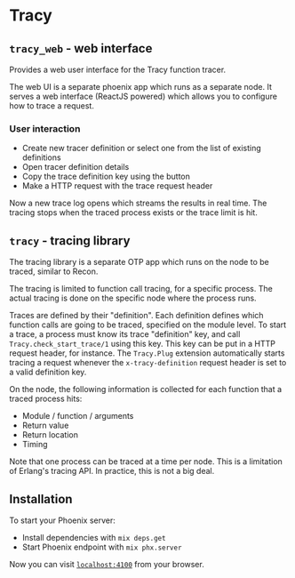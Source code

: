 # Tracy

## `tracy_web` - web interface

Provides a web user interface for the Tracy function tracer.

The web UI is a separate phoenix app which runs as a separate node. It
serves a web interface (ReactJS powered) which allows you to configure
how to trace a request.

### User interaction

* Create new tracer definition or select one from the list of
  existing definitions
* Open tracer definition details
* Copy the trace definition key using the button
* Make a HTTP request with the trace request header

Now a new trace log opens which streams the results in real time. The
tracing stops when the traced process exists or the trace limit is
hit.


## `tracy` - tracing library

The tracing library is a separate OTP app which runs on the node to be
traced, similar to Recon.

The tracing is limited to function call tracing, for a specific
process. The actual tracing is done on the specific node where the
process runs.

Traces are defined by their "definition". Each definition defines
which function calls are going to be traced, specified on the module
level. To start a trace, a process must know its trace "definition"
key, and call `Tracy.check_start_trace/1` using this key. This key can
be put in a HTTP request header, for instance. The `Tracy.Plug`
extension automatically starts tracing a request whenever the
`x-tracy-definition` request header is set to a valid definition key.

On the node, the following information is collected for each function
that a traced process hits:

* Module / function / arguments
* Return value
* Return location
* Timing

Note that one process can be traced at a time per node. This is a
limitation of Erlang's tracing API. In practice, this is not a big deal.


## Installation

To start your Phoenix server:

  * Install dependencies with `mix deps.get`
  * Start Phoenix endpoint with `mix phx.server`

Now you can visit [`localhost:4100`](http://localhost:4100) from your browser.
